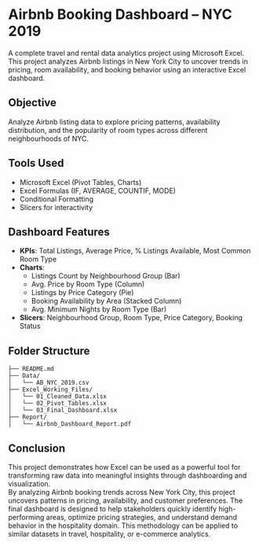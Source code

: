 # Airbnb Booking Dashboard – NYC 2019  
A complete travel and rental data analytics project using Microsoft Excel. This project analyzes Airbnb listings in New York City to uncover trends in pricing, room availability, and booking behavior using an interactive Excel dashboard.

## Objective
Analyze Airbnb listing data to explore pricing patterns, availability distribution, and the popularity of room types across different neighbourhoods of NYC.

## Tools Used
- Microsoft Excel (Pivot Tables, Charts)
- Excel Formulas (IF, AVERAGE, COUNTIF, MODE)
- Conditional Formatting
- Slicers for interactivity

## Dashboard Features
- **KPIs**: Total Listings, Average Price, % Listings Available, Most Common Room Type  
- **Charts**:
  - Listings Count by Neighbourhood Group (Bar)
  - Avg. Price by Room Type (Column)
  - Listings by Price Category (Pie)
  - Booking Availability by Area (Stacked Column)
  - Avg. Minimum Nights by Room Type (Bar)
- **Slicers**: Neighbourhood Group, Room Type, Price Category, Booking Status

## Folder Structure
```Airbnb-Booking-Dashboard/  
├── README.md  
├── Data/  
│   └── AB_NYC_2019.csv  
├── Excel_Working_Files/  
│   └── 01_Cleaned_Data.xlsx  
│   └── 02_Pivot_Tables.xlsx  
│   └── 03_Final_Dashboard.xlsx   
├── Report/  
│   └── Airbnb_Dashboard_Report.pdf
```
## Conclusion

This project demonstrates how Excel can be used as a powerful tool for transforming raw data into meaningful insights through dashboarding and visualization.  
By analyzing Airbnb booking trends across New York City, this project uncovers patterns in pricing, availability, and customer preferences.
The final dashboard is designed to help stakeholders quickly identify high-performing areas, optimize pricing strategies, and understand demand behavior in the hospitality domain.
This methodology can be applied to similar datasets in travel, hospitality, or e-commerce analytics.

